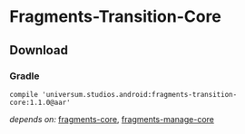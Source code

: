 Fragments-Transition-Core
===============

## Download ##

### Gradle ###

    compile 'universum.studios.android:fragments-transition-core:1.1.0@aar'

_depends on:_
[fragments-core](https://github.com/universum-studios/android_fragments/tree/master/library-core),
[fragments-manage-core](https://github.com/universum-studios/android_fragments/tree/master/library-manage-core)